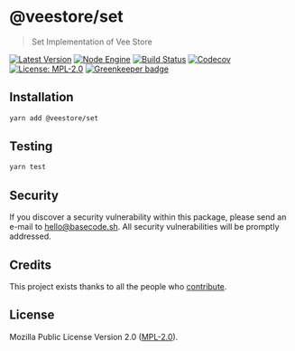 # @veestore/set

> Set Implementation of Vee Store

[![Latest Version](https://badgen.now.sh/npm/v/@veestore/set)](https://www.npmjs.com/package/@veestore/set)
[![Node Engine](https://badgen.now.sh/npm/node/@veestore/set)](https://www.npmjs.com/package/@veestore/set)
[![Build Status](https://badgen.now.sh/circleci/github/veestore/set)](https://circleci.com/gh/veestore/set)
[![Codecov](https://badgen.now.sh/codecov/c/github/veestore/set)](https://codecov.io/gh/veestore/set)
[![License: MPL-2.0](https://badgen.now.sh/badge/license/MPL-2.0/green)](https://mozilla.org/MPL/2.0/) [![Greenkeeper badge](https://badges.greenkeeper.io/veestore/set.svg)](https://greenkeeper.io/)

## Installation

```bash
yarn add @veestore/set
```

## Testing

```bash
yarn test
```

## Security

If you discover a security vulnerability within this package, please send an e-mail to hello@basecode.sh. All security vulnerabilities will be promptly addressed.

## Credits

This project exists thanks to all the people who [contribute](../../contributors).

## License

Mozilla Public License Version 2.0 ([MPL-2.0](./LICENSE)).
